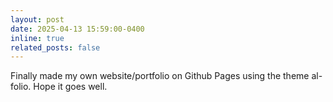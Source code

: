 ```yaml
---
layout: post
date: 2025-04-13 15:59:00-0400
inline: true
related_posts: false
---
```


Finally made my own website/portfolio on Github Pages using the theme al-folio. Hope it goes well.
